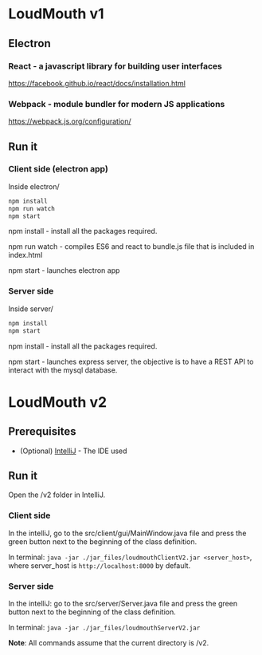 
# LoudMouth v1

## Electron
### React - a javascript  library for building user interfaces
https://facebook.github.io/react/docs/installation.html

### Webpack - module bundler for modern JS applications
https://webpack.js.org/configuration/

## Run it

### Client side (electron app)

Inside electron/
```bash
npm install
npm run watch
npm start
```

npm install - install all the packages required.

npm run watch - compiles ES6 and react to bundle.js file that is included in index.html

npm start - launches electron app

### Server side

Inside server/
```bash
npm install
npm start
```
npm install - install all the packages required.

npm start - launches express server, the objective is to have a REST API to interact with the mysql database.

# LoudMouth v2

## Prerequisites

* (Optional) [IntelliJ](https://www.jetbrains.com/idea/) - The IDE used

## Run it

Open the /v2 folder in IntelliJ.

### Client side

In the intelliJ, go to the src/client/gui/MainWindow.java file and press the green button next to the beginning of the class definition.

In terminal: ```java -jar ./jar_files/loudmouthClientV2.jar <server_host>```, where server_host is ```http://localhost:8000``` by default.

### Server side

In the intelliJ: go to the src/server/Server.java file and press the green button next to the beginning of the class definition.

In terminal: ```java -jar ./jar_files/loudmouthServerV2.jar```

**Note**: All commands assume that the current directory is /v2.
